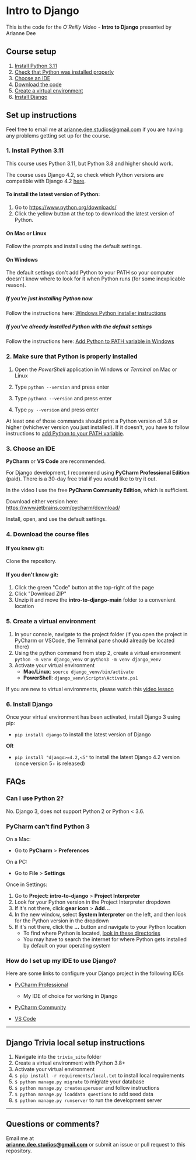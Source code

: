 # Intro to Django
This is the code for the *O'Reilly Video* - **Intro to Django** presented by Arianne Dee

## Course setup

1. [Install Python 3.11](#1-install-python-311)
1. [Check that Python was installed properly](#2-make-sure-that-python-is-properly-installed)
1. [Choose an IDE](#3-choose-an-ide)
1. [Download the code](#4-download-the-course-files)
1. [Create a virtual environment](#5-create-a-virtual-environment)
1. [Install Django](#6-install-django)

## Set up instructions
Feel free to email me at
[arianne.dee.studios@gmail.com](mailto:arianne.dee.studios@gmail.com)
if you are having any problems getting set up for the course.

### 1. Install Python 3.11

This course uses Python 3.11, but Python 3.8 and higher should work.

The course uses Django 4.2,
so check which Python versions are compatible with 
Django 4.2 [here](https://docs.djangoproject.com/en/4.2/faq/install/#faq-python-version-support).

#### To install the latest version of Python:
1. Go to https://www.python.org/downloads/
1. Click the yellow button at the top to download the latest version of Python.

#### On Mac or Linux
Follow the prompts and install using the default settings.

#### On Windows
The default settings don't add Python to your PATH
so your computer doesn't know where to look for it when Python runs
(for some inexplicable reason).

##### If you're just installing Python now
Follow the instructions here: [Windows Python installer instructions](docs/install/WININSTALL.md)

##### If you've already installed Python with the default settings
Follow the instructions here: [Add Python to PATH variable in Windows](docs/install/WINSETPATH.md)

### 2. Make sure that Python is properly installed
1. Open the *PowerShell* application in Windows
   or *Terminal* on Mac or Linux

1. Type `python --version` and press enter
2. Type `python3 --version` and press enter
3. Type `py --version` and press enter

At least one of those commands should print
a Python version of 3.8 or higher
(whichever version you just installed).
If it doesn't, you have to follow instructions to
[add Python to your PATH variable](docs/install/WINSETPATH.md).

### 3. Choose an IDE
**PyCharm** or **VS Code** are recommended.

For Django development, I recommend using **PyCharm Professional Edition** (paid).
There is a 30-day free trial if you would like to try it out.

In the video I use the free **PyCharm Community Edition**, which is sufficient.

Download either version here: https://www.jetbrains.com/pycharm/download/

Install, open, and use the default settings.

### 4. Download the course files

#### If you know git:
Clone the repository.

#### If you don't know git:
1. Click the green "Code" button at the top-right of the page
2. Click "Download ZIP"
3. Unzip it and move the **intro-to-django-main** folder to a convenient location

### 5. Create a virtual environment
1. In your console, navigate to the project folder (if you open the project in PyCharm or VSCode, the Terminal pane should already be located there)
2. Using the python command from step 2, create a virtual environment
`python -m venv django_venv` or `python3 -m venv django_venv`
3. Activate your virtual environment
   - **Mac/Linux**: `source django_venv/bin/activate`
   - **PowerShell**: `django_venv\Scripts\Activate.ps1`

If you are new to virtual environments, please watch this 
[video lesson](https://learning.oreilly.com/videos/next-level-python/9780136904083/9780136904083-NLP1_01_03_03/)

### 6. Install Django
Once your virtual environment has been activated, install Django 3 using pip:
- `pip install django` to install the latest version of Django
  
**OR**
- `pip install "django>=4.2,<5"` to install the latest Django 4.2 version (once version 5+ is released)

## FAQs
### Can I use Python 2?

No. Django 3, does not support Python 2 or Python < 3.6.

### PyCharm can't find Python 3

On a Mac:
- Go to **PyCharm** > **Preferences**

On a PC:
- Go to **File** > **Settings**

Once in Settings:
1. Go to **Project: intro-to-django** > **Project Interpreter**
1. Look for your Python version in the Project Interpreter dropdown
1. If it's not there, click **gear icon** > **Add...**
1. In the new window, select **System Interpreter** on the left, and then look for the Python version in the dropdown
1. If it's not there, click the **...** button and navigate to your Python location
    - To find where Python is located, [look in these directories](docs/install/PATH_LOCATIONS.md)
    - You may have to search the internet for where Python gets installed by default on your operating system

### How do I set up my IDE to use Django?
Here are some links to configure your Django project in the following IDEs
- [PyCharm Professional](docs/config/PyCharm_Pro.md)
  - My IDE of choice for working in Django
- [PyCharm Community](docs/config/PyCharm_Com.md)

- [VS Code](docs/config/VSCode.md)

---

## Django Trivia local setup instructions

1. Navigate into the `trivia_site` folder
2. Create a virtual environment with Python 3.8+
3. Activate your virtual environment
4. `$ pip install -r requirements/local.txt` to install local requirements
5. `$ python manage.py migrate` to migrate your database
6. `$ python manage.py createsuperuser` and follow instructions
7. `$ python manage.py loaddata questions` to add seed data
8. `$ python manage.py runserver` to run the development server

---


## Questions or comments?

Email me at  
[**arianne.dee.studios@gmail.com**](mailto:arianne.dee.studios@gmail.com) 
or submit an issue or pull request to this repository.